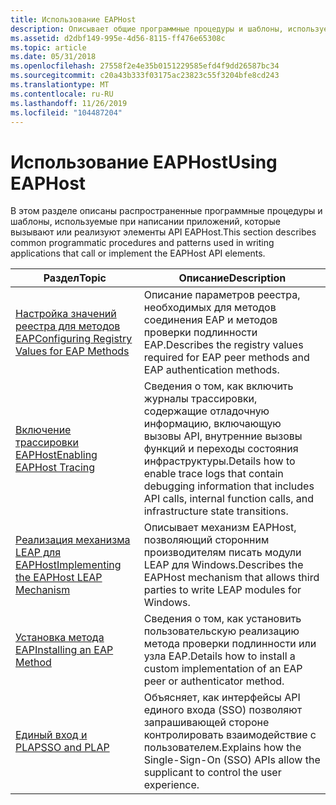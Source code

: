 ```yaml
---
title: Использование EAPHost
description: Описывает общие программные процедуры и шаблоны, используемые при написании приложений, которые вызывают или реализуют элементы API EAPHost.
ms.assetid: d2dbf149-995e-4d56-8115-ff476e65308c
ms.topic: article
ms.date: 05/31/2018
ms.openlocfilehash: 27558f2e4e35b0151229585efd4f9dd26587bc34
ms.sourcegitcommit: c20a43b333f03175ac23823c55f3204bfe8cd243
ms.translationtype: MT
ms.contentlocale: ru-RU
ms.lasthandoff: 11/26/2019
ms.locfileid: "104487204"
---
```

# <a name="using-eaphost"></a><span data-ttu-id="2e4ad-103">Использование EAPHost</span><span class="sxs-lookup"><span data-stu-id="2e4ad-103">Using EAPHost</span></span>

<span data-ttu-id="2e4ad-104">В этом разделе описаны распространенные программные процедуры и шаблоны, используемые при написании приложений, которые вызывают или реализуют элементы API EAPHost.</span><span class="sxs-lookup"><span data-stu-id="2e4ad-104">This section describes common programmatic procedures and patterns used in writing applications that call or implement the EAPHost API elements.</span></span>



| <span data-ttu-id="2e4ad-105">Раздел</span><span class="sxs-lookup"><span data-stu-id="2e4ad-105">Topic</span></span>                                                                                  | <span data-ttu-id="2e4ad-106">Описание</span><span class="sxs-lookup"><span data-stu-id="2e4ad-106">Description</span></span>                                                                                                                                                 |
|----------------------------------------------------------------------------------------|-------------------------------------------------------------------------------------------------------------------------------------------------------------|
| [<span data-ttu-id="2e4ad-107">Настройка значений реестра для методов EAP</span><span class="sxs-lookup"><span data-stu-id="2e4ad-107">Configuring Registry Values for EAP Methods</span></span>](registry-keys-for-eap-methods.md)       | <span data-ttu-id="2e4ad-108">Описание параметров реестра, необходимых для методов соединения EAP и методов проверки подлинности EAP.</span><span class="sxs-lookup"><span data-stu-id="2e4ad-108">Describes the registry values required for EAP peer methods and EAP authentication methods.</span></span>                                                                 |
| [<span data-ttu-id="2e4ad-109">Включение трассировки EAPHost</span><span class="sxs-lookup"><span data-stu-id="2e4ad-109">Enabling EAPHost Tracing</span></span>](enabling-tracing.md)                                       | <span data-ttu-id="2e4ad-110">Сведения о том, как включить журналы трассировки, содержащие отладочную информацию, включающую вызовы API, внутренние вызовы функций и переходы состояния инфраструктуры.</span><span class="sxs-lookup"><span data-stu-id="2e4ad-110">Details how to enable trace logs that contain debugging information that includes API calls, internal function calls, and infrastructure state transitions.</span></span> |
| [<span data-ttu-id="2e4ad-111">Реализация механизма LEAP для EAPHost</span><span class="sxs-lookup"><span data-stu-id="2e4ad-111">Implementing the EAPHost LEAP Mechanism</span></span>](implementing-the-eaphost-leap-mechanism.md) | <span data-ttu-id="2e4ad-112">Описывает механизм EAPHost, позволяющий сторонним производителям писать модули LEAP для Windows.</span><span class="sxs-lookup"><span data-stu-id="2e4ad-112">Describes the EAPHost mechanism that allows third parties to write LEAP modules for Windows.</span></span>                                                                |
| [<span data-ttu-id="2e4ad-113">Установка метода EAP</span><span class="sxs-lookup"><span data-stu-id="2e4ad-113">Installing an EAP Method</span></span>](installing-an-eap-method.md)                               | <span data-ttu-id="2e4ad-114">Сведения о том, как установить пользовательскую реализацию метода проверки подлинности или узла EAP.</span><span class="sxs-lookup"><span data-stu-id="2e4ad-114">Details how to install a custom implementation of an EAP peer or authenticator method.</span></span>                                                                      |
| [<span data-ttu-id="2e4ad-115">Единый вход и PLAP</span><span class="sxs-lookup"><span data-stu-id="2e4ad-115">SSO and PLAP</span></span>](understanding-sso-and-plap.md)                                         | <span data-ttu-id="2e4ad-116">Объясняет, как интерфейсы API единого входа (SSO) позволяют запрашивающей стороне контролировать взаимодействие с пользователем.</span><span class="sxs-lookup"><span data-stu-id="2e4ad-116">Explains how the Single-Sign-On (SSO) APIs allow the supplicant to control the user experience.</span></span>                                                             |



 

 

 





